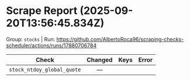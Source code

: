 # Scrape Report (2025-09-20T13:56:45.834Z)

Group: `stocks`  |  Run: https://github.com/AlbertoRoca96/scraping-checks-scheduler/actions/runs/17880706784

| Check | Changed | Keys | Error |
|---|:---:|:--|:--|
| `stock_ntdoy_global_quote` | — |  |  |

